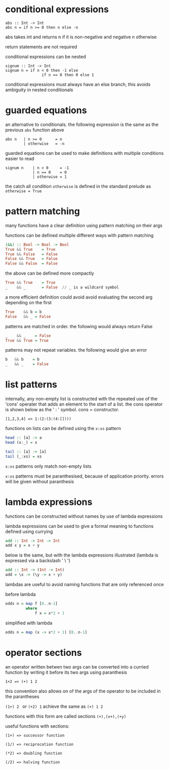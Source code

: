 # conditional expressions

```
abs :: Int -> Int
abs n = if n >= 0 then n else -n
```

abs takes int and returns n if it is non-negative and negative n otherwise

return statements are not required

conditional expressions can be nested

```
signum :: Int -> Int
signum n = if n < 0 then -1 else
                if n == 0 then 0 else 1
```

conditional expressions must always have an else branch, this avoids ambiguity in nested conditionals

# guarded equations

an alternative to conditionals. the following expression is the same as the previous ``` abs ``` function above

```
abs n   | n >= 0      = n
        | otherwise   = -n
```
guarded equations can be used to make definitions with multiple conditions easier to read

```
signum n    | n < 0     = -1
            | n == 0    = 0
            | otherwise = 1
```

the catch all condition ```otherwise``` is defined in the standard prelude as ```otherwise = True```

# pattern matching

many functions have a clear definition using pattern matching on their args

functions can be defined multiple different ways with pattern matching

``` haskell
(&&) :: Bool -> Bool -> Bool
True && True    = True
True && False   = False
False && True   = False
False && False  = False
```

the above can be defined more compactly

``` haskell
True && True    = True
_    && _       = False  // _ is a wildcard symbol
```

a more efficient definition could avoid avoid evaluating the second arg depending on the first

``` haskell
True    && b = b
False   && _ = False
```

patterns are matched in order. the following would always return False

``` haskell
_    && _    = False
True && True = True
```

patterns may not repeat variables. the following would give an error

``` haskell
b   && b    = b
_   && _    = False
```

# list patterns

internally, any non-empty list is constructed with the repeated use of the 'cons' operater that adds an element to the start of a list. the cons operator is shown below as the ' : ' symbol. cons = constructor.

```[1,2,3,4] => 1:(2:(3:(4:[])))```

functions on lists can be defined using the ```x:xs``` pattern

``` haskell
head :: [a] -> a
head (x:_) = x

tail :: [a] -> [a]
tail (_:xs) = xs
```

```x:xs``` patterns only match non-empty lists

```x:xs``` patterns must be paranthesised, because of application priority. errors will be given without paranthesis

# lambda expressions

functions can be constructed without names by use of lambda expressions

lambda expressions can be used to give a formal meaning to functions defined using currying

``` haskell
add :: Int -> Int -> Int
add x y = x + y
```

below is the same, but with the lambda expressions illustrated (lambda is expressed via a backslash ' \ ')

``` haskell
add :: Int -> (Int -> Int)
add = \x -> (\y -> x + y)
```

lambdas are useful to avoid naming functions that are only referenced once

before lambda

```haskell
odds n = map f [0..n-1]
         where
             f x = x*2 + 1
```

simplified with lambda

``` haskell
odds n = map (x -> x*2 + 1) [0..n-1]
```

# operator sections

an operator written betwen two args can be converted into a curried function by writing it before its two args using paranthesis

```1+2 => (+) 1 2```

this convention also allows on of the args of the operator to be included in the parantheses

```(1+) 2 ``` or ```(+2) 1``` achieve the same as ```(+) 1 2```

functions with this form are called sections ```(+),(x+),(+y)```

useful functions with sections:

```(1+) => successor function```

```(1/) => reciprocation function```

```(*2) => doubling function```

```(/2) => halving function```

